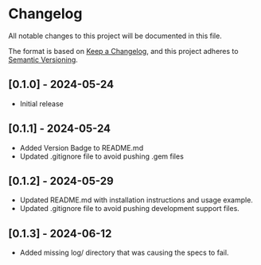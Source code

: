 # Changelog

All notable changes to this project will be documented in this file.

The format is based on [Keep a Changelog](https://keepachangelog.com/en/1.0.0/),
and this project adheres to [Semantic Versioning](https://semver.org/spec/v2.0.0.html).

## [0.1.0] - 2024-05-24

- Initial release

## [0.1.1] - 2024-05-24

- Added Version Badge to README.md
- Updated .gitignore file to avoid pushing .gem files

## [0.1.2] - 2024-05-29

- Updated README.md with installation instructions and usage example.
- Updated .gitignore file to avoid pushing development support files.

## [0.1.3] - 2024-06-12

- Added missing log/ directory that was causing the specs to fail.
